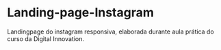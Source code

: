 # Landing-page-Instagram
 Landingpage do instagram responsiva, elaborada durante aula prática do curso da Digital Innovation.
